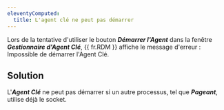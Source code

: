 ```yaml
---
eleventyComputed:
  title: L'agent clé ne peut pas démarrer
---
```

Lors de la tentative d'utiliser le bouton ***Démarrer l'Agent*** dans la fenêtre ***Gestionnaire d'Agent Clé***, {{ fr.RDM }} affiche le message d'erreur : Impossible de démarrer l'Agent Clé.

## Solution

L'***Agent Clé*** ne peut pas démarrer si un autre processus, tel que ***Pageant***, utilise déjà le socket.
